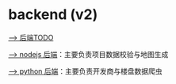 # backend (v2)

[--> 后端TODO](../../TODO.md#后端)

[--> nodejs 后端](nodejs/README.md)：主要负责项目数据校验与地图生成

[--> python 后端](py/README.md)：主要负责开发商与楼盘数据爬虫
